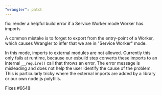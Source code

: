 ```yaml
---
"wrangler": patch
---
```


fix: render a helpful build error if a Service Worker mode Worker has imports

A common mistake is to forget to export from the entry-point of a Worker, which causes
Wrangler to infer that we are in "Service Worker" mode.

In this mode, imports to external modules are not allowed.
Currently this only fails at runtime, because our esbuild step converts these imports to an internal `__require()` call that throws an error.
The error message is misleading and does not help the user identify the cause of the problem.
This is particularly tricky where the external imports are added by a library or our own node.js polyfills.

Fixes #6648
